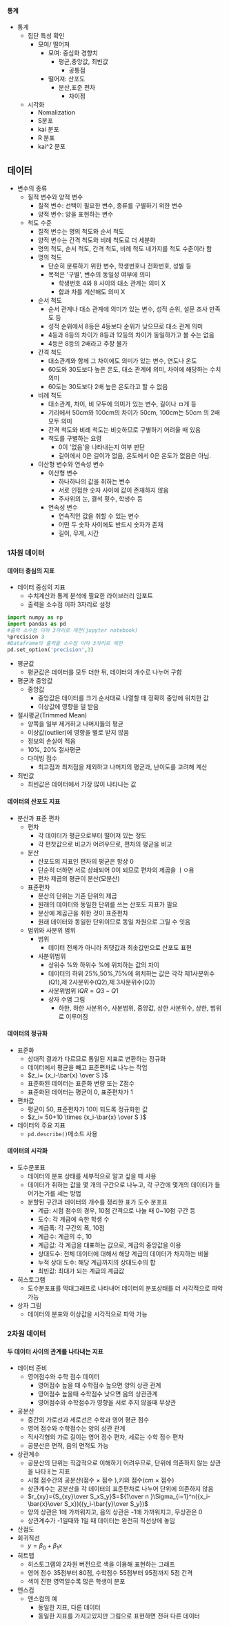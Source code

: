 #### 통계
- 통계
  - 집단 특성 확인
    - 모여/ 떨어져
      - 모여: 중심화 경향치
        - 평균,중앙값, 최빈값
          - 공통점
      - 떨어져: 산포도
        - 분산,표준 편차
          - 차이점
  - 시각화
    - Nomalization
    - S분포
    - kai 분포
    - R 분포
    - kai^2 분포

## 데이터
 - 변수의 종류
      - 질적 변수와 양적 변수
        - 질적 변수: 선택이 필요한 변수, 종류를 구별하기 위한 변수
        - 양적 변수: 양을 표현하는 변수
      - 척도 수준
        - 질적 변수는 명의 척도와 순서 척도
        - 양적 변수는 간격 척도와 비례 척도로 더 세분화
        - 명의 척도, 순서 척도, 간격 척도, 비례 척도 네가지를 척도 수준이라 함
        - 명의 척도
          - 단순히 분류하기 위한 변수, 학생번호나 전화번호, 성별 등
          - 목적은 '구별', 변수의 동일성 여부에 의미
            - 학생번호 4와 8 사이의 대소 관계는 의미 X
            - 합과 차를 계산해도 의미 X
        - 순서 척도
          - 순서 관계나 대소 관계에 의미가 있는 변수, 성적 순위, 설문 조사 만족도 등
          - 성적 순위에서 8등은 4등보다 순위가 낮으므로 대소 관계 의미
          - 4등과 8등의 차이가 8등과 12등의 차이가 동일하가고 볼 수는 없음
          - 4등은 8등의 2배라고 주장 불가
        - 간격 척도
          - 대소관계와 함께 그 차이에도 의미가 있는 변수, 연도나 온도
          - 60도와 30도보다 높은 온도, 대소 관계에 의미, 차이에 해당하는 수치 의미
          - 60도는 30도보다 2배 높은 온도라고 할 수 없음
        - 비례 척도
          - 대소관계, 차이, 비 모두에 의미가 있는 변수, 길이나 ㅁ게 등
          - 기리에서 50cm와 100cm의 차이가 50cm, 100cm는 50cm 의 2배 모두 의미
          - 간격 척도와 비례 척도는 비슷하므로 구별하기 어려울 때 있음
          - 척도를 구별하는 요령
            - 0이 '없음'을 나타내는지 여부 판단
            - 길이에서 0은 길이가 없음, 온도에서 0은 온도가 없음은 아님.
        - 이산형 변수와 연속성 변수
          - 이산형 변수
            - 하나하나의 값을 취하는 변수
            - 서로 인접한 숫자 사이에 값이 존재하지 않음
            - 주사위의 눈, 결석 횟수, 학생수 등
          - 연속성 변수
            - 연속적인 값을 취할 수 있는 변수
            - 어떤 두 숫자 사이에도 반드시 숫자가 존재
            - 길이, 무게, 시간
### 1차원 데이터
#### 데이터 중심의 지표
- 데이터 중심의 지표
  - 수치계산과 통계 분석에 필요한 라이브러리 임포트
  - 출력을 소수점 이하 3자리로 설정
```python
import numpy as np
import pandas as pd
#출력 소수점 이하 3자리로 제한(jupyter notebook)
%precision 3
#Dataframe의 출력을 소수점 이하 3자리로 제한
pd.set_option('precision',3)
```
  - 평균값
    - 평균값은 데이터를 모두 더한 뒤, 데이터의 개수로 나누어 구함
  - 평균과 중앙값
    - 중앙값
      - 중앙값은 데이터를 크기 순서대로 나열할 때 정확히 중앙에 위치한 값
      - 이상값에 영향을 덜 받음
  - 절사평균(Trimmed Mean)
    - 양쪽을 일부 제거하고 나머지들의 평균
    - 이상값(outlier)에 영향을 별로 받지 않음
    - 정보의 손실이 적음
    - 10%, 20% 절사평균
    - 다이빙 점수
      - 최고점과 최저점을 제외하고 나머지의 평균과, 난이도를 고려해 계산
  - 최빈값
    - 최빈값은 데이터에서 가장 많이 나타나는 값
#### 데이터의 산포도 지표
  - 분산과 표준 편차
    - 편차
      - 각 데이터가 평균으로부터 떨어져 있는 정도
      - 각 편찻값으로 비교가 어려우므로, 편차의 평균을 비교
    - 분산
      - 산포도의 지표인 편차의 평균은 항상 0
      - 단순히 더하면 서로 상쇄되어 0이 되므로 편차의 제곱을 ㅣㅇ용
      - 편차 제곱의 평균이 분산(모분산)
    - 표준편차
      - 분산의 단위는 기존 단위의 제곱
      - 원래의 데이터와 동일한 단위를 쓰는 산포도 지표가 필요
      - 분산에 제곱근을 취한 것이 표준편차
      - 원래 데이터와 동일한 단위이므로 동일 차원으로 그릴 수 잇음
    - 범위와 사분위 범위
      - 범위
        - 데이터 전체가 아니라 최댓값과 최솟값만으로 산포도 표현
      - 사분위범위
        - 상위수 %와 하위수 %에 위치하는 값의 차이
        - 데이터의 하위 25%,50%,75%에 위치하는 값은 각각 제1사분위수(Q1),제 2사분위수(Q2),제 3사분위수(Q3)
        - 사분위범위 $IQR= Q3-Q1$
        - 상자 수염 그림
          - 하한, 하한 사분위수, 사분범위, 중앙값, 상한 사분위수, 상한, 범위로 이루어짐
#### 데이터의 정규화
- 표준화
  - 상대적 결과가 다르므로 통일된 지표로 변환하는 정규화
  - 데이터에서 평균을 빼고 표준편차로 나누는 작업
  - $z_i= {x_i-\bar{x} \over S }$
  - 표준화된 데이터는 표준화 변량 또는 Z점수
  - 표준화된 데이터는 평균이 0, 표준편차가 1
- 편차값
  - 평균이 50, 표준편차가 10이 되도록 정규화한 값
  - $z_i= 50+10 \times {x_i-\bar{x} \over S }$
- 데이터의 주요 지표   
  - `pd.describe()`메소드 사용
#### 데이터의 시각화
- 도수분포표
  - 데이터의 분포 상태를 세부적으로 알고 싶을 때 사용
  - 데이터가 취하는 값을 몇 개의 구간으로 나누고, 각 구간에 몇개의 데이터가 들어가는가를 세는 방법
  - 분할된 구간과 데이터의 개수를 정리한 표가 도수 분포표
    - 계급: 시험 점수의 경우, 10점 간격으로 나눌 때 0~10점 구간 등
    - 도수: 각 계급에 속한 학생 수
    - 계급폭: 각 구간의 폭, 10점
    - 계급수: 계급의 수, 10
    - 계급값: 각 계급을 대표하는 값으로, 계급의 중앙값을 이용
    - 상대도수: 전체 데이터에 대해서 해당 계급의 데이터가 차지하는 비율
    - 누적 상대 도수: 해당 계급까지의 상대도수의 합
    - 최빈값: 최대가 되는 계급의 계급값
- 히스토그램
  - 도수분포표를 막대그래프로 나타내어 데이터의 분포상태를 더 시각적으로 파악 가능
- 상자 그림
  - 데이터의 분포와 이상값을 시각적으로 파악 가능
### 2차원 데이터
#### 두 데이터 사이의 관계를 나타내는 지표
- 데이터 준비
  - 영어점수와 수학 점수 데이터
    - 영어점수 높을 때 수학점수 높으면 양의 상관 관계
    - 영어점수 높을때 수학점수 낮으면 음의 상관관계
    - 영어점수와 수학점수가 영향을 서로 주지 않을때 무상관
- 공분산
  - 중간의 가로선과 세로선은 수학과 영어 평균 점수
  - 영어 점수와 수학점수는 양의 상관 관계
  - 직사각형의 가로 길이는 영어 점수 편차, 세로는 수학 점수 편차
  - 공분산은 면적, 음의 면적도 가능
- 상관계수
  - 공분산의 단위는 직감적으로 이해하기 어려우므로, 단위에 의존하지 않는 상관을 나타ㅐ는 지표
  - 시험 점수간의 공분산(점수 $\times$ 점수 ),키와 점수(cm $\times$ 점수)
  - 상관계수는 공분산을 각 데이터의 표준편차로 나누어 단위에 의존하지 않음
  - $r_{xy}={S_{xy}\over S_xS_y}$=${1\over n }\Sigma_{i=1}^n({x_i-\bar{x}\over S_x})({y_i-\bar{y}\over S_y})$
  - 양의 상관은 1에 가까워지고, 음의 상관은 -1에 가까워지고, 무상관은 0
  - 상관계수가 -1일때와 1일 때 데이터는 완전히 직선상에 놓임
- 산점도
- 회귀직선
  - $y=\beta_0+\beta_1x$
- 히트맵
  - 히스토그램의 2차원 버전으로 색을 이용해 표현하는 그래프
  - 영어 점수 35점부터 80점, 수학점수 55점부터 95점까지 5점 간격
  - 색이 진한 영역일수록 많은 학생이 분포
- 앤스컴
  - 앤스컴의 예
    - 동일한 지표, 다른 데이터
    - 동일한 지표를 가지고있지만 그림으로 표현하면 전혀 다른 데이터
  